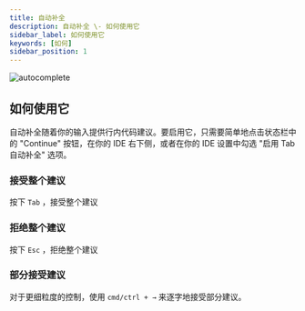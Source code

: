 ```yaml
---
title: 自动补全
description: 自动补全 \- 如何使用它
sidebar_label: 如何使用它
keywords: [如何]
sidebar_position: 1
---
```


![autocomplete](/img/autocomplete.gif)

## 如何使用它

自动补全随着你的输入提供行内代码建议。要启用它，只需要简单地点击状态栏中的 "Continue" 按钮，在你的 IDE 右下侧，或者在你的 IDE 设置中勾选 "启用 Tab 自动补全" 选项。

### 接受整个建议

按下 `Tab` ，接受整个建议

### 拒绝整个建议

按下 `Esc` ，拒绝整个建议

### 部分接受建议

对于更细粒度的控制，使用 `cmd/ctrl + →` 来逐字地接受部分建议。
